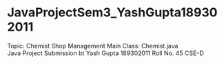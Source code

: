 # JavaProjectSem3_YashGupta189302011
Topic: Chemist Shop Management
Main Class: Chemist.java   
Java Project Submission bt Yash Gupta 189302011 Roll No. 45 CSE-D
